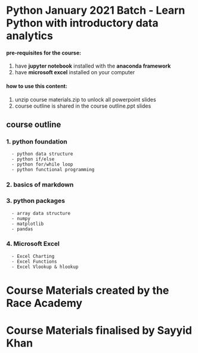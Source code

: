 # Python January 2021 Batch - Learn Python with introductory data analytics
#### pre-requisites for the course:
1. have **jupyter notebook** installed with the **anaconda framework**
2. have **microsoft excel** installed on your computer

#### how to use this content:
1. unzip course materials.zip to unlock all powerpoint slides
2. course outline is shared in the course outline.ppt slides

## course outline

### 1. python foundation
      - python data structure
      - python if/else
      - python for/while loop
      - python functional programming
### 2. basics of markdown
### 3. python packages
      - array data structure
      - numpy
      - matplotlib
      - pandas
### 4. Microsoft Excel
      - Excel Charting
      - Excel Functions
      - Excel Vlookup & hlookup
      
# Course Materials created by the Race Academy
# Course Materials finalised by Sayyid Khan
